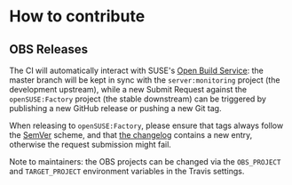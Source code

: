 # How to contribute

## OBS Releases

The CI will automatically interact with SUSE's [Open Build Service](https://build.opensuse.org): the master branch will be kept in sync with the `server:monitoring` project (the development upstream), while a new Submit Request against the `openSUSE:Factory` project (the stable downstream) can be triggered by publishing a new GitHub release or pushing a new Git tag.
 
When releasing to `openSUSE:Factory`, please ensure that tags always follow the [SemVer](https://semver.org/) scheme, and that [the changelog](prometheus-hanadb_exporter.changes) contains a new entry, otherwise the request submission might fail.

Note to maintainers: the OBS projects can be changed via the `OBS_PROJECT` and `TARGET_PROJECT` environment variables in the Travis settings.
 
 
